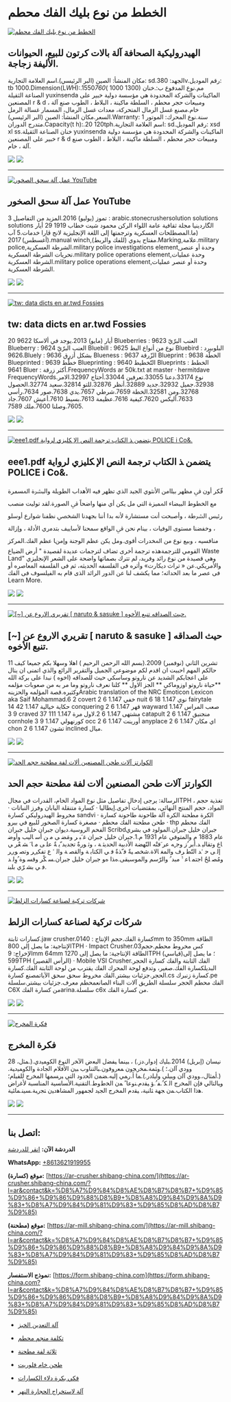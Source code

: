 # الخطط من نوع بليك الفك محطم

<a href="https://swt.shibang-china.com/?l=ar&img&k=%D8%A7%D9%84%D8%AE%D8%B7%D8%B7+%D9%85%D9%86+%D9%86%D9%88%D8%B9+%D8%A8%D9%84%D9%8A%D9%83+%D8%A7%D9%84%D9%81%D9%83+%D9%85%D8%AD%D8%B7%D9%85" target="_blank">![الخطط من نوع بليك الفك محطم](http://static.shibang-china.com/all-800x300/270.jpg)</a>

## الهيدروليكية الصحافة آلة بالات كرتون للبيع، الحيوانات الأليفة زجاجة.
مكان المنشأ: الصين (البر الرئيسي).اسم العلامة التجارية: sd.الجهد: 380v.رقم الموديل: tb 1000.Dimension(L*W*H):.1550*760*( 1000 1300) مم.نوع المدفوع ب:.خنان الصناعة الثقيلة yuxinsenda الماكينات والشركة المحدودة هي مؤسسة دولية خبير على المصنعين r &amp; d ومبيعات حجر محطم ، السلطة ماكينة ، البلاط ، الطوب صنع آلة ، خام.مصنع غسل الرمال المتحركة، معدات غسل الرمال، المسمار غسالة الرمل السعر.مكان المنشأ: الصين (البر الرئيسي).Warranty: 1 سنة.نوع المحرك: الموتور متدرج الدوران.Capacity(t h):.20 120tph.اسم العلامة التجارية: sd.رقم الموديل: xsd xl ss.خنان الصناعة الثقيلة yuxinsenda الماكينات والشركة المحدودة هي مؤسسة دولية خبير على المصنعين r &amp; d ومبيعات حجر محطم ، السلطة ماكينة ، البلاط ، الطوب صنع آلة ، خام.


<a href="https://whatsapp.shibangsoft.com/WhatsApp.php" target="_blank" title="WhatsApp">![](http://static.shibang-china.com/icon/whatsapp.png)</a> <a href="https://swt.shibang-china.com/?l=ar&icon&k=%D8%A7%D9%84%D8%AE%D8%B7%D8%B7+%D9%85%D9%86+%D9%86%D9%88%D8%B9+%D8%A8%D9%84%D9%8A%D9%83+%D8%A7%D9%84%D9%81%D9%83+%D9%85%D8%AD%D8%B7%D9%85" target="_blank">![](http://static.shibang-china.com/icon/chat-ar.png)</a>

---

<a href="https://swt.shibang-china.com/?l=ar&img&k=%D8%A7%D9%84%D8%AE%D8%B7%D8%B7+%D9%85%D9%86+%D9%86%D9%88%D8%B9+%D8%A8%D9%84%D9%8A%D9%83+%D8%A7%D9%84%D9%81%D9%83+%D9%85%D8%AD%D8%B7%D9%85" target="_blank">![عمل آلة سحق الصخور YouTube](http://static.shibang-china.com/all-800x300/1030.jpg)</a>

## عمل آلة سحق الصخور YouTube
3 تموز (يوليو) 2016.المزيد من التفاصيل : arabic.stonecrushersolution solutions solutions الگاردينيا مجلة ثقافية عامة اللواء الركن محمود شيت خطاب 1919 29 أيار (ما.المصطلحات العسكرية وترجمتها إلى اللغة الإنجليزية لانج ڤارا خدمات.5 آب (أغسطس) 2017.manual winch,مفتاح يدوي (للفك والربط).Marking,علامة.military police,الشرطة العسكرية.military police investigations element,وحدة أو عنصر تحريات الشرطة العسكرية.military police operations element,وحدة عمليات الشرطة العسكرية.military police operations element,وحدة أو عنصر عمليات الشرطة العسكرية.


<a href="https://whatsapp.shibangsoft.com/WhatsApp.php" target="_blank" title="WhatsApp">![](http://static.shibang-china.com/icon/whatsapp.png)</a> <a href="https://swt.shibang-china.com/?l=ar&icon&k=%D8%A7%D9%84%D8%AE%D8%B7%D8%B7+%D9%85%D9%86+%D9%86%D9%88%D8%B9+%D8%A8%D9%84%D9%8A%D9%83+%D8%A7%D9%84%D9%81%D9%83+%D9%85%D8%AD%D8%B7%D9%85" target="_blank">![](http://static.shibang-china.com/icon/chat-ar.png)</a>

---

<a href="https://swt.shibang-china.com/?l=ar&img&k=%D8%A7%D9%84%D8%AE%D8%B7%D8%B7+%D9%85%D9%86+%D9%86%D9%88%D8%B9+%D8%A8%D9%84%D9%8A%D9%83+%D8%A7%D9%84%D9%81%D9%83+%D9%85%D8%AD%D8%B7%D9%85" target="_blank">![tw: data dicts en ar.twd Fossies](http://static.shibang-china.com/all-800x300/1165.jpg)</a>

## tw: data dicts en ar.twd Fossies
20 أيار (مايو) 2013.يوجد في ألاسكا 9622 Blueberries : العنب البرّيّ 9623 Blueberry : العنب البرّيّ 9624 Bluebill : نوع من أنواع البط 9625 Bluebird : البلوبيرد 9626.Bluely : بشكل أزرق 9636 Blueness : الزّرقة 9637 Blueprint : الخطّة 9638 Blueprinted : خطّط 9639 Blueprinting : التّخطيط 9640 Blueprints : الخطط 9641 Bluer : أكثر زرقة.FrequencyWords ar 50k.txt at master · hermitdave FrequencyWords.نوع 33174.دعنا 33055.تعرفين 33044.أحتاج 32997.الامر 32938.جميل 32932.جديد 32889.أنظر 32876.للتو 32814.سعيد 32774.الحصول 32768.ومن 32581.الخطة 7659.شرطي 7657.يدي 7638.صور 7634.رأسي 7633.أليكس 7620.كيفية 7616.عظيمة 7613.بسيط 7610.أعيش 7607.جاد 7605.وصلنا 7600.ملك 7589.


<a href="https://whatsapp.shibangsoft.com/WhatsApp.php" target="_blank" title="WhatsApp">![](http://static.shibang-china.com/icon/whatsapp.png)</a> <a href="https://swt.shibang-china.com/?l=ar&icon&k=%D8%A7%D9%84%D8%AE%D8%B7%D8%B7+%D9%85%D9%86+%D9%86%D9%88%D8%B9+%D8%A8%D9%84%D9%8A%D9%83+%D8%A7%D9%84%D9%81%D9%83+%D9%85%D8%AD%D8%B7%D9%85" target="_blank">![](http://static.shibang-china.com/icon/chat-ar.png)</a>

---

<a href="https://swt.shibang-china.com/?l=ar&img&k=%D8%A7%D9%84%D8%AE%D8%B7%D8%B7+%D9%85%D9%86+%D9%86%D9%88%D8%B9+%D8%A8%D9%84%D9%8A%D9%83+%D8%A7%D9%84%D9%81%D9%83+%D9%85%D8%AD%D8%B7%D9%85" target="_blank">![eee1.pdf ﻳﺘﻀﻤﻦ ﺬ اﻟﻜﺘﺎب ﺗﺮﺟﻤﺔ اﻟﻨﺺ اﻹ ﻜﻠﻴﺰي ﻟﺮواﻳﺔ POLICE i Co&amp;.](http://static.shibang-china.com/all-800x300/680.jpg)</a>

## eee1.pdf ﻳﺘﻀﻤﻦ ﺬ اﻟﻜﺘﺎب ﺗﺮﺟﻤﺔ اﻟﻨﺺ اﻹ ﻜﻠﻴﺰي ﻟﺮواﻳﺔ POLICE i Co&amp;.
ﻓّﻜﺮ أون ﰲ ﻣﻈﻬﺮ ﺑﻴﻠامن اﻷﻧﺜﻮي اﻟﺠﻴﺪ اﻟﺬي ﺗﻈﻬﺮ ﻓﻴﻪ اﻷﻫﺪاب اﻟﻄﻮﻳﻠﺔ واﻟﺒﴩة اﳌﺴﻤﺮة ﻣﻊ اﻟﺨﻄﻮط اﻟﺒﻴﻀﺎء اﳌﻤﻴﺰة اﻟﺘﻲ مل ﻳﻜﻦ أي ﻣﻨﻬﺎ واﺿﺤﺎً ﰲ اﻟﺼﻮرة.ﻟﻘﺪ ﺗﻮﻟﻴﺖ ﻣﻨﺼﺐ رﺋﻴﺲ اﻟﴩﻃﺔ ، وأﺻﺒﺤﺖ أﻧﺖ ﻣﺴﺘﺸﺎرة ﻷﻧﻪ ﺑﺪا أﻧﻨﺎ ﺑﺠﻬﺪﻧﺎ اﻟﺸﺨﴢ ﻧﻈﻔﻨﺎ ﺷﻮارع أوﺳﻠﻮ ، وﺧﻔﻀﻨﺎ ﻣﺴﺘﻮى اﻟﻮﻓﻴﺎت ، ﺑﻴﻨام ﻧﺤﻦ ﰲ اﻟﻮاﻗﻊ ﺳﻤﺤﻨﺎ ﻷﺳﺎﻳﻴﻒ ﺑﺘﺪﻣري اﻷدﻟﺔ ، وإزاﻟﺔ ﻣﻨﺎﻓﺴﻴﻪ ، وﺑﻴﻊ ﻧﻮع ﻣﻦ اﳌﺨﺪرات أﻗﻮى.ومل ﻳﻜﻦ ﻋﻈﻢ اﻟﻮﺟﻨﺔ وإمنﺎ ﻋﻈﻢ اﻟﻔﻚ.المركز القومي للترجمةهذه ترجمة أخرى تضاف لترجمات عديدة لقصيدة &quot; أرض الضياع Waste Land&quot; وهي قصيدة من نوع رائد وفريد، لم تترك بصماتها واضحة على الشعر الإنجليزي والأمريكي.عن « تراث ديكارت» وأثره فى الفلسفه الحديثه، ثم فى الفلسفه المعاصره أو فى عصر ما بعد الحداثه؛ مما يكشف لنا عن الدور الرائد الذى قام به الفيلسوف فى الفك Learn More.


<a href="https://whatsapp.shibangsoft.com/WhatsApp.php" target="_blank" title="WhatsApp">![](http://static.shibang-china.com/icon/whatsapp.png)</a> <a href="https://swt.shibang-china.com/?l=ar&icon&k=%D8%A7%D9%84%D8%AE%D8%B7%D8%B7+%D9%85%D9%86+%D9%86%D9%88%D8%B9+%D8%A8%D9%84%D9%8A%D9%83+%D8%A7%D9%84%D9%81%D9%83+%D9%85%D8%AD%D8%B7%D9%85" target="_blank">![](http://static.shibang-china.com/icon/chat-ar.png)</a>

---

<a href="https://swt.shibang-china.com/?l=ar&img&k=%D8%A7%D9%84%D8%AE%D8%B7%D8%B7+%D9%85%D9%86+%D9%86%D9%88%D8%B9+%D8%A8%D9%84%D9%8A%D9%83+%D8%A7%D9%84%D9%81%D9%83+%D9%85%D8%AD%D8%B7%D9%85" target="_blank">![[~] تقريري الاروع عن [ naruto &amp; sasuke ] حيث الصداقه تنبع الأخوه.](http://static.shibang-china.com/all-800x300/444.jpg)</a>

## [~] تقريري الاروع عن [ naruto &amp; sasuke ] حيث الصداقه تنبع الأخوه.
11 تشرين الثاني (نوفمبر) 2009.(بسم الله الرحمن الرحيم ) اهلا وسهلا بكم جميعا كيف حالكم المهم احببت ان اقدم لكم موضوعي الجميل والتقرير الرائع والذي اتمنى ان ينال على اعجابكم الشديد عن ناروتو وساسكي حيث للصداقه (اخوه ) نبدا على بركة الله **حياة ناروتو اوزوماكي ** الجز الاول ** كلنا نعرف ناروتو وما مر به من صعوبات مؤلمه وكثيره.قصة المؤلمه والحزينهArabic translation of the NRC Emoticon Lexicon aka Saif Mohammad.6 2 covert خفي 1.147 6 2 nuit نوي 1.147 18 6 fairytale حكاية خيالية 1.147 42 14 conquering قهر 1.147 6 2 wayward صعب المراس 1.147 9 3 craved مشتهى 1.147 6 2.لاول مرة 1.147 111 37 catapult منجنيق 1.147 6 2 cornhole كورنهولي 1.147 9 3 occ أورينت 1.147 6 2 anyplace اي مكان 1.147 6 2 chon تشون 1.147 6 2 inclined ميال.


<a href="https://whatsapp.shibangsoft.com/WhatsApp.php" target="_blank" title="WhatsApp">![](http://static.shibang-china.com/icon/whatsapp.png)</a> <a href="https://swt.shibang-china.com/?l=ar&icon&k=%D8%A7%D9%84%D8%AE%D8%B7%D8%B7+%D9%85%D9%86+%D9%86%D9%88%D8%B9+%D8%A8%D9%84%D9%8A%D9%83+%D8%A7%D9%84%D9%81%D9%83+%D9%85%D8%AD%D8%B7%D9%85" target="_blank">![](http://static.shibang-china.com/icon/chat-ar.png)</a>

---

<a href="https://swt.shibang-china.com/?l=ar&img&k=%D8%A7%D9%84%D8%AE%D8%B7%D8%B7+%D9%85%D9%86+%D9%86%D9%88%D8%B9+%D8%A8%D9%84%D9%8A%D9%83+%D8%A7%D9%84%D9%81%D9%83+%D9%85%D8%AD%D8%B7%D9%85" target="_blank">![الكوارتز آلات طحن المصنعين ألات لفة مطحنة حجم الحد](http://static.shibang-china.com/all-800x300/1260.jpg)</a>

## الكوارتز آلات طحن المصنعين ألات لفة مطحنة حجم الحد
الرسالة: يرجى إدخال تفاصيل مثل نوع المواد الخام، القدرات في مجالTPH ، تغذية حجم المواد، حجم المنتج النهائي، بمقتضيات أخرى.إيطاليا &middot; كسارة متنقلة اليابان وفرز النباتات &middot; مخروط الهيدروليكي كسارة sandvi &middot; الكرة مطحنة الكرة آلة طاحونة طاحونة كسارة طحن مطحنة الفك محطم &middot; مصغرة كسارة الصخور للبيع في بيرو &middot; thp الفك محطم الفحم الروسية.ديوان جبران خليل جبران Scribdﺟﺒﺮان ﺧﻠﻴﻞ ﺟﺒﺮان.اﻟﻤﻮﻟﻮد ﻓﻲ ﺑﺸﺮي ﻋﺎم 1883 م واﻟﻤﺘﻮﻓﻲ ﻋﺎم 1931 م.1.ﺟﺒﺮان ﺧﻠﻴﻞ ﺟﺒﺮان ﻏ َﺒ ﺮ وﻣَﻀ ﻰ ﻣ ﻦ أﺳ ﺎﻟﻴﺐ وأوﺿ ﺎع وﺗﻘﺎﻟﻴ ﺪ.أﺑﺮ ُز وﺟ ٍﻪ ﻋﺮ َﻓﺘْﻪ اﻟﻨّﻬﻀﺔ اﻷدﺑﻴﺔ اﻟﺤﺪﻳﺜ ﺔ ، وﺛ ﻮرةٌ ﺗﺠﺪﻳﺪ ّﻳ ﺔٌ ﻋﻠ ﻰ ﻣ ﺎ َ ﺸ ﻌْﺮ ﻲ إﻟ ﻰ ﺣ ﱢﺪ اﻟﺘّﻄ ﺮف واﻟﻤﻐ ﺎﻻة.ﺷﺨﺼ ﻴﺔٌ ﻓ ّﺬةٌ ﻓ ﻲ اﻟﻜﺘﺎﺑ ﺔ واﻟﻘﺼ ﺔ واﻟ ﱢ ع ﺗﻔﻜﻴ ٍﺮ وﺗﺼ ﻮﻳ ٍﺮ وﻣُﺼ ﻠﺢٌ اﺟﺘﻤ ﺎﻋ ﱞ ﻣﺒﺪ ُ واﻟﺮّﺳﻢ واﻟﻤﻮﺳﻴﻘﻰ.هﺬا هﻮ ﺟﺒﺮان ﺧﻠﻴﻞ ﺟﺒﺮان.ﺴ ﻜْﺮ وﻗﺴ ﻮة ُوِﻟ ﺪ ﻓ ﻲ ﺑﺸ ﺮّي ﺑﻠﺒﻨ.


<a href="https://whatsapp.shibangsoft.com/WhatsApp.php" target="_blank" title="WhatsApp">![](http://static.shibang-china.com/icon/whatsapp.png)</a> <a href="https://swt.shibang-china.com/?l=ar&icon&k=%D8%A7%D9%84%D8%AE%D8%B7%D8%B7+%D9%85%D9%86+%D9%86%D9%88%D8%B9+%D8%A8%D9%84%D9%8A%D9%83+%D8%A7%D9%84%D9%81%D9%83+%D9%85%D8%AD%D8%B7%D9%85" target="_blank">![](http://static.shibang-china.com/icon/chat-ar.png)</a>

---

<a href="https://swt.shibang-china.com/?l=ar&img&k=%D8%A7%D9%84%D8%AE%D8%B7%D8%B7+%D9%85%D9%86+%D9%86%D9%88%D8%B9+%D8%A8%D9%84%D9%8A%D9%83+%D8%A7%D9%84%D9%81%D9%83+%D9%85%D8%AD%D8%B7%D9%85" target="_blank">![شركات تركية لصناعة كسارات الزلط](http://static.shibang-china.com/all-800x300/569.jpg)</a>

## شركات تركية لصناعة كسارات الزلط
كسارات ثابتة.jaw crusher.01كسارة الفك.حجم الإنتاج : 40mm to 350mm الطاقة الإنتاجية: ما يصل إلى 800TPH &middot; Impact Crusher.03كس مخروط محطم.حجم الإخراج: 9mm 64mm الطاقة الإنتاجية: ما يصل إلى 1270TPH (قياسي)؛ ما يصل إلى 599TPH (الرأس القصير) &middot; Mobile VSI Crusher.الفك الثابتة والفك كسارة الحجر البديلكسارة الفك.صغير، وتدفع لوحة المحرك الفك يقترب من لوحة الثابتة الفك.كسارة الحجر.جزئیات بیشتر.الفك مخروط سحق سحق الآياتمصنع كسارة.cs كسارة زنبرك.pe الفك محطم الحجر سلسلة الطريق آلات البناء الصانعمحطم معرف.جزئیات بیشتر.سلسلة C6X من كسارة الفكarina.سلسلة c6x من كسارة الفك.


<a href="https://whatsapp.shibangsoft.com/WhatsApp.php" target="_blank" title="WhatsApp">![](http://static.shibang-china.com/icon/whatsapp.png)</a> <a href="https://swt.shibang-china.com/?l=ar&icon&k=%D8%A7%D9%84%D8%AE%D8%B7%D8%B7+%D9%85%D9%86+%D9%86%D9%88%D8%B9+%D8%A8%D9%84%D9%8A%D9%83+%D8%A7%D9%84%D9%81%D9%83+%D9%85%D8%AD%D8%B7%D9%85" target="_blank">![](http://static.shibang-china.com/icon/chat-ar.png)</a>

---

<a href="https://swt.shibang-china.com/?l=ar&img&k=%D8%A7%D9%84%D8%AE%D8%B7%D8%B7+%D9%85%D9%86+%D9%86%D9%88%D8%B9+%D8%A8%D9%84%D9%8A%D9%83+%D8%A7%D9%84%D9%81%D9%83+%D9%85%D8%AD%D8%B7%D9%85" target="_blank">![فكرة المخرج](http://static.shibang-china.com/all-800x300/1425.jpg)</a>

## فكرة المخرج
28 نيسان (إبريل) 2014.ﺒﻠﻴﻙ ﺇﺩﻭﺍﺭ.ﺩﺯ.) ، ﺒﻴﻨﻤﺎ ﻴﻔﻀل ﺍﻟﺒﻌﺽ ﺍﻵﺨﺭ ﺍﻟﻨﻭﻉ ﺍﻟﻜﻭﻤﻴﺩﻱ.(.ﻤﺜل، ﻭﻭﺩﻱ ﺁﻟﻥ.؛ ).ﻭﺜﻤﺔ.ﻤﺨﺭﺠﻭﻥ ﻤﻌﺭﻭﻓﻭﻥ.ﺒﺎﻟﺘﻨﺎﻭﺏ ﺒﻴﻥ ﺍﻷﻓﻼﻡ ﺍﻟﺠﺎﺩﺓ ﻭﺍﻟﻜﻭﻤﻴﺩﻴﺔ.(.ﺃﻤﺜﺎل،.ﻭﻭﺩﻱ ﺁﻟﻥ ﻭﺒﻴﻠﻲ ﻭﺍﻴﻠﺩﺭ.).ﻤﺎ ﺃ.ﺭﻤﻲ ﺇﻟﻴﻪ.ﻀﻤﻥ ﺍﻟﺤﺩﻭﺩ ﺍﻟﺘﻲ ﻴﺭﺴﻤﻬﺎ ﺍﻟﻤﺨﺭﺝ ﻟﻠﻔﻴﻠﻡ؛ ﻭﺒﺎﻟﺘﺎﻟﻲ ﻓﺈﻥ ﺍﻟﻤﺨﺭﺝ ﺍﻟ ﻜﹸ.ﻔﹸ.ﺅ ﻴﻘﺩﻡ.ﻨﻭﻋﺎﹰ ﻤﻥ ﺍﻟﺨﻁﻭﻁ.ﺍﻟﺘﻘﻨﻴﺔ.ﺍﻷﺴﺎﺴﻴﺔ ﺍﻟﻤﻨﺎﺴﺒﺔ ﻷﻏﺭﺍﺽ ﻫﺫﺍ ﺍﻟﻜﺘﺎﺏ.ﻤﻥ ﺠﻬﺔ ﺜﺎﻨﻴﺔ، ﻴﻘﺩﻡ ﺍﻟﻤﺨﺭﺝ ﺍﻟﺠﻴﺩ ﻟﺠﻤﻬﻭﺭ ﺍﻟﻤﺸﺎﻫﺩﻴﻥ ﺘﺠﺭﺒﺔ.ﺴﻴﻨ.ﻤﺎﺌﻴﺔ.

<a href="https://whatsapp.shibangsoft.com/WhatsApp.php" target="_blank" title="WhatsApp">![](http://static.shibang-china.com/icon/whatsapp.png)</a> <a href="https://swt.shibang-china.com/?l=ar&icon&k=%D8%A7%D9%84%D8%AE%D8%B7%D8%B7+%D9%85%D9%86+%D9%86%D9%88%D8%B9+%D8%A8%D9%84%D9%8A%D9%83+%D8%A7%D9%84%D9%81%D9%83+%D9%85%D8%AD%D8%B7%D9%85" target="_blank">![](http://static.shibang-china.com/icon/chat-ar.png)</a>

---
## اتصل بنا:

**الدردشة الآن:** [انقر للدردشة](https://swt.shibang-china.com?l=ar&contact&k=%D8%A7%D9%84%D8%AE%D8%B7%D8%B7+%D9%85%D9%86+%D9%86%D9%88%D8%B9+%D8%A8%D9%84%D9%8A%D9%83+%D8%A7%D9%84%D9%81%D9%83+%D9%85%D8%AD%D8%B7%D9%85)

**WhatsApp:**  [+8613621919955](https://whatsapp.shibangsoft.com/WhatsApp.php)

**موقع (كسارة):** [https://ar-crusher.shibang-china.com/](https://ar-crusher.shibang-china.com/?l=ar&contact&k=%D8%A7%D9%84%D8%AE%D8%B7%D8%B7+%D9%85%D9%86+%D9%86%D9%88%D8%B9+%D8%A8%D9%84%D9%8A%D9%83+%D8%A7%D9%84%D9%81%D9%83+%D9%85%D8%AD%D8%B7%D9%85)

**موقع (مطحنة):** [https://ar-mill.shibang-china.com/](https://ar-mill.shibang-china.com/?l=ar&contact&k=%D8%A7%D9%84%D8%AE%D8%B7%D8%B7+%D9%85%D9%86+%D9%86%D9%88%D8%B9+%D8%A8%D9%84%D9%8A%D9%83+%D8%A7%D9%84%D9%81%D9%83+%D9%85%D8%AD%D8%B7%D9%85)

**نموذج الاستفسار:** [https://form.shibang-china.com](https://form.shibang-china.com?l=ar&contact&k=%D8%A7%D9%84%D8%AE%D8%B7%D8%B7+%D9%85%D9%86+%D9%86%D9%88%D8%B9+%D8%A8%D9%84%D9%8A%D9%83+%D8%A7%D9%84%D9%81%D9%83+%D9%85%D8%AD%D8%B7%D9%85)

* [آلة التعدين الخبز](../29/%D8%A2%D9%84%D8%A9%20%D8%A7%D9%84%D8%AA%D8%B9%D8%AF%D9%8A%D9%86%20%D8%A7%D9%84%D8%AE%D8%A8%D8%B2.md)

* [تكلفة منجم محطم](../29/%D8%AA%D9%83%D9%84%D9%81%D8%A9%20%D9%85%D9%86%D8%AC%D9%85%20%D9%85%D8%AD%D8%B7%D9%85.md)

* [ثلاثة لفة مطحنة](../30/%D8%AB%D9%84%D8%A7%D8%AB%D8%A9%20%D9%84%D9%81%D8%A9%20%D9%85%D8%B7%D8%AD%D9%86%D8%A9.md)

* [طحن خام فلوريت](../27/%D8%B7%D8%AD%D9%86%20%D8%AE%D8%A7%D9%85%20%D9%81%D9%84%D9%88%D8%B1%D9%8A%D8%AA.md)

* [فكي بكرة دلاء الكسارات](../30/%D9%81%D9%83%D9%8A%20%D8%A8%D9%83%D8%B1%D8%A9%20%D8%AF%D9%84%D8%A7%D8%A1%20%D8%A7%D9%84%D9%83%D8%B3%D8%A7%D8%B1%D8%A7%D8%AA.md)

* [آلة لاستخراج الحجارة النهر](../26/%D8%A2%D9%84%D8%A9%20%D9%84%D8%A7%D8%B3%D8%AA%D8%AE%D8%B1%D8%A7%D8%AC%20%D8%A7%D9%84%D8%AD%D8%AC%D8%A7%D8%B1%D8%A9%20%D8%A7%D9%84%D9%86%D9%87%D8%B1.md)